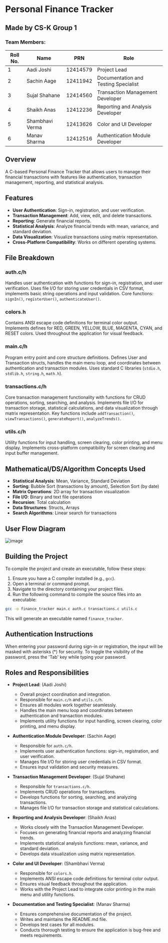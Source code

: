 ﻿# Personal Finance Tracker

## Made by CS-K Group 1

### Team Members:
| Roll No. | Name            | PRN       | Role                                |
|----------|-----------------|-----------|-------------------------------------|
|     1    | Aadi Joshi      | 12414579  | Project Lead                        |
|     2    | Sachin Aage     | 12411942  | Documentation and Testing Specialist|
|     3    | Sujal Shahane   | 12414560  | Transaction Management Developer    |
|     4    | Shaikh Anas     | 12412236  | Reporting and Analysis Developer    |
|     5    | Shambhavi Verma | 12413626  | Color and UI Developer              | 
|     6    | Manav Sharma    | 12412516  | Authentication Module Developer     |

## Overview
A C-based Personal Finance Tracker that allows users to manage their financial transactions with features like authentication, transaction management, reporting, and statistical analysis.

## Features
- **User Authentication**: Sign-in, registration, and user verification.
- **Transaction Management**: Add, view, edit, and delete transactions.
- **Reporting**: Generate financial reports.
- **Statistical Analysis**: Analyze financial trends with mean, variance, and standard deviation.
- **Data Visualization**: Visualize transactions using matrix representation.
- **Cross-Platform Compatibility**: Works on different operating systems.

## File Breakdown
### auth.c/h
Handles user authentication with functions for sign-in, registration, and user verification. Uses file I/O for storing user credentials in CSV format, implements basic string operations and input validation. Core functions: `signIn()`, `registerUser()`, `authenticateUser()`.

### colors.h
Contains ANSI escape code definitions for terminal color output. Implements defines for RED, GREEN, YELLOW, BLUE, MAGENTA, CYAN, and RESET colors. Used throughout the application for visual feedback.

### main.c/h
Program entry point and core structure definitions. Defines User and Transaction structs, handles the main menu loop, and coordinates between authentication and transaction modules. Uses standard C libraries (`stdio.h`, `stdlib.h`, `string.h`, `math.h`).

### transactions.c/h
Core transaction management functionality with functions for CRUD operations, sorting, searching, and analysis. Implements file I/O for transaction storage, statistical calculations, and data visualization through matrix representation. Key functions include `addTransaction()`, `viewTransactions()`, `generateReport()`, `analyzeTrends()`.

### utils.c/h
Utility functions for input handling, screen clearing, color printing, and menu display. Implements cross-platform compatibility for screen clearing and input buffer management.

## Mathematical/DS/Algorithm Concepts Used
- **Statistical Analysis**: Mean, Variance, Standard Deviation
- **Sorting**: Bubble Sort (transactions by amount), Selection Sort (by date)
- **Matrix Operations**: 2D array for transaction visualization
- **File I/O**: Binary and text file operations
- **Recursion**: Total calculation
- **Data Structures**: Structs, Arrays
- **Search Algorithms**: Linear search for transactions

## User Flow Diagram

![image](https://github.com/user-attachments/assets/1540122a-d2af-488a-bbb8-68f73672b952)


## Building the Project
To compile the project and create an executable, follow these steps:

1. Ensure you have a C compiler installed (e.g., `gcc`).
2. Open a terminal or command prompt.
3. Navigate to the directory containing your project files.
4. Run the following command to compile the source files into an executable:

```sh
gcc -o finance_tracker main.c auth.c transactions.c utils.c
```

This will generate an executable named `finance_tracker`.

## Authentication Instructions
When entering your password during sign-in or registration, the input will be masked with asterisks (*) for security. To toggle the visibility of the password, press the 'Tab' key while typing your password.

## Roles and Responsibilities
- **Project Lead**: (Aadi Joshi)
  - Overall project coordination and integration.
  - Responsible for `main.c/h` and `utils.c/h`.
  - Ensures all modules work together seamlessly.
  - Handles the main menu loop and coordinates between authentication and transaction modules.
  - Implements utility functions for input handling, screen clearing, color printing, and menu display.

- **Authentication Module Developer**: (Sachin Aage)
  - Responsible for `auth.c/h`.
  - Implements user authentication functions: sign-in, registration, and user verification.
  - Manages file I/O for storing user credentials in CSV format.
  - Ensures input validation and security measures.

- **Transaction Management Developer**: (Sujal Shahane)
  - Responsible for `transactions.c/h`.
  - Implements CRUD operations for transactions.
  - Develops functions for sorting, searching, and analyzing transactions.
  - Manages file I/O for transaction storage and statistical calculations.

- **Reporting and Analysis Developer**: (Shaikh Anas)
  - Works closely with the Transaction Management Developer.
  - Focuses on generating financial reports and analyzing financial trends.
  - Implements statistical analysis functions: mean, variance, and standard deviation.
  - Develops data visualization using matrix representation.

- **Color and UI Developer**: (Shambhavi Verma)
  - Responsible for `colors.h`.
  - Implements ANSI escape code definitions for terminal color output.
  - Ensures visual feedback throughout the application.
  - Works with the Project Lead to integrate color printing in the main menu and utility functions.

- **Documentation and Testing Specialist**: (Manav Sharma)
  - Ensures comprehensive documentation of the project.
  - Writes and maintains the README.md file.
  - Develops test cases for all modules.
  - Conducts thorough testing to ensure the application is bug-free and meets requirements.

